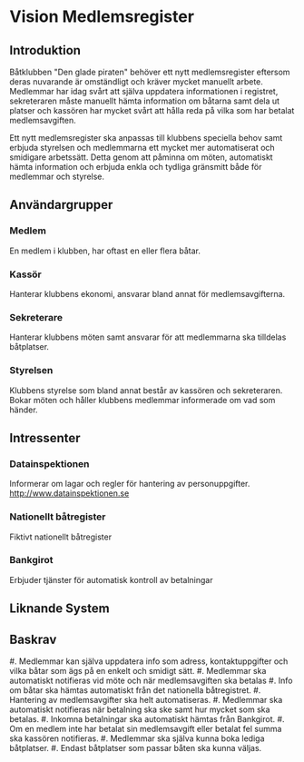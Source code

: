 # Vision Medlemsregister
## Introduktion
Båtklubben "Den glade piraten" behöver ett nytt medlemsregister eftersom deras nuvarande är omständligt och kräver mycket manuellt arbete. Medlemmar har idag svårt att själva uppdatera informationen i registret, sekreteraren måste manuellt hämta information om båtarna samt dela ut platser och kassören har mycket svårt att hålla reda på vilka som har betalat medlemsavgiften.

Ett nytt medlemsregister ska anpassas till klubbens speciella behov samt erbjuda styrelsen och medlemmarna ett mycket mer automatiserat och smidigare arbetssätt. Detta genom att påminna om möten, automatiskt hämta information och erbjuda enkla och tydliga gränsmitt både för medlemmar och styrelse.


## Användargrupper
### Medlem
En medlem i klubben, har oftast en eller flera båtar.

### Kassör
Hanterar klubbens ekonomi, ansvarar bland annat för medlemsavgifterna.

### Sekreterare
Hanterar klubbens möten samt ansvarar för att medlemmarna ska tilldelas båtplatser.

### Styrelsen
Klubbens styrelse som bland annat består av kassören och sekreteraren. Bokar möten och håller klubbens medlemmar informerade om vad som händer.

## Intressenter
### Datainspektionen
Informerar om lagar och regler för hantering av personuppgifter. <http://www.datainspektionen.se>

### Nationellt båtregister
Fiktivt nationellt båtregister

### Bankgirot
Erbjuder tjänster för automatisk kontroll av betalningar

## Liknande System

## Baskrav
#.  Medlemmar kan själva uppdatera info som adress, kontaktuppgifter och vilka båtar som ägs på en enkelt och smidigt sätt.
#.  Medlemmar ska automatiskt notifieras vid möte och när medlemsavgiften ska betalas
#. Info om båtar ska hämtas automatiskt från det nationella båtregistret.
#. Hantering av medlemsavgifter ska helt automatiseras.
    #. Medlemmar ska automatiskt notifieras när betalning ska ske samt hur mycket som ska betalas.
    #. Inkomna betalningar ska automatiskt hämtas från Bankgirot.
    #. Om en medlem inte har betalat sin medlemsavgift eller betalat fel summa ska kassören notifieras.
#. Medlemmar ska själva kunna boka lediga båtplatser.
    #. Endast båtplatser som passar båten ska kunna väljas.
